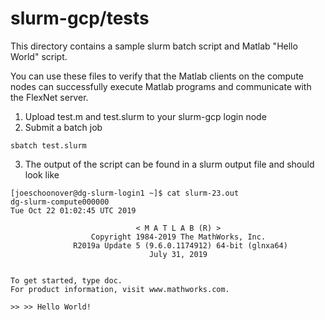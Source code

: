 # slurm-gcp/tests

This directory contains a sample slurm batch script and Matlab "Hello World" script.

You can use these files to verify that the Matlab clients on the compute nodes can successfully execute
Matlab programs and communicate with the FlexNet server.

1. Upload test.m and test.slurm to your slurm-gcp login node
2. Submit a batch job
```
sbatch test.slurm
```
3. The output of the script can be found in a slurm output file and should look like
```
[joeschoonover@dg-slurm-login1 ~]$ cat slurm-23.out 
dg-slurm-compute000000
Tue Oct 22 01:02:45 UTC 2019

                            < M A T L A B (R) >
                  Copyright 1984-2019 The MathWorks, Inc.
              R2019a Update 5 (9.6.0.1174912) 64-bit (glnxa64)
                               July 31, 2019

 
To get started, type doc.
For product information, visit www.mathworks.com.
 
>> >> Hello World!
```
